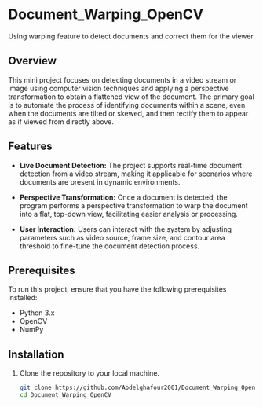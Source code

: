 # Document_Warping_OpenCV
Using warping feature to detect documents and correct them for the viewer
## Overview

This mini project focuses on detecting documents in a video stream or image using computer vision techniques and applying a perspective transformation to obtain a flattened view of the document. The primary goal is to automate the process of identifying documents within a scene, even when the documents are tilted or skewed, and then rectify them to appear as if viewed from directly above.

## Features

- **Live Document Detection:** The project supports real-time document detection from a video stream, making it applicable for scenarios where documents are present in dynamic environments.

- **Perspective Transformation:** Once a document is detected, the program performs a perspective transformation to warp the document into a flat, top-down view, facilitating easier analysis or processing.

- **User Interaction:** Users can interact with the system by adjusting parameters such as video source, frame size, and contour area threshold to fine-tune the document detection process.

## Prerequisites

To run this project, ensure that you have the following prerequisites installed:

- Python 3.x
- OpenCV
- NumPy

## Installation

1. Clone the repository to your local machine.
   ```bash
   git clone https://github.com/Abdelghafour2001/Document_Warping_OpenCV.git
   cd Document_Warping_OpenCV
